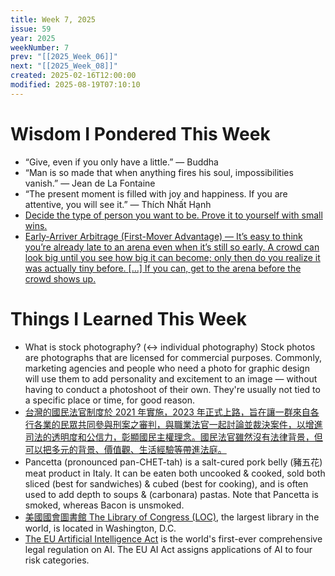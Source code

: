 ```yaml
---
title: Week 7, 2025
issue: 59
year: 2025
weekNumber: 7
prev: "[[2025_Week_06]]"
next: "[[2025_Week_08]]"
created: 2025-02-16T12:00:00
modified: 2025-08-19T07:10:10
---
```


# Wisdom I Pondered This Week

* “Give, even if you only have a little.” — Buddha
* “Man is so made that when anything fires his soul, impossibilities vanish.” — Jean de La Fontaine
* “The present moment is filled with joy and happiness. If you are attentive, you will see it.” — Thích Nhất Hạnh
* [Decide the type of person you want to be. Prove it to yourself with small wins.](https://jamesclear.com/3-2-1/november-14-2024)
* [Early-Arriver Arbitrage (First-Mover Advantage) — It’s easy to think you’re already late to an arena even when it’s still so early. A crowd can look big until you see how big it can become; only then do you realize it was actually tiny before. […] If you can, get to the arena before the crowd shows up.](https://www.workingtheorys.com/p/before-the-crow)

# Things I Learned This Week

* What is stock photography? (↔ individual photography) Stock photos are photographs that are licensed for commercial purposes. Commonly, marketing agencies and people who need a photo for graphic design will use them to add personality and excitement to an image — without having to conduct a photoshoot of their own. They're usually not tied to a specific place or time, for good reason.
* [台灣的國民法官制度於 2021 年實施，2023 年正式上路，旨在讓一群來自各行各業的民眾共同參與刑案之審判，與職業法官一起討論並裁決案件，以增進司法的透明度和公信力，彰顯國民主權理念。國民法官雖然沒有法律背景，但可以把多元的背景、價值觀、生活經驗等帶進法庭。](https://zh.wikipedia.org/zh-hant/%E5%9C%8B%E6%B0%91%E6%B3%95%E5%AE%98%E6%B3%95)
* Pancetta (pronounced pan-CHET-tah) is a salt-cured pork belly (豬五花) meat product in Italy. It can be eaten both uncooked \& cooked, sold both sliced (best for sandwiches) \& cubed (best for cooking), and is often used to add depth to soups \& (carbonara) pastas. Note that Pancetta is smoked, whereas Bacon is unsmoked.
* [美國國會圖書館 The Library of Congress (LOC)](https://en.wikipedia.org/wiki/Library_of_Congress), the largest library in the world, is located in Washington, D.C.
* [The EU Artificial Intelligence Act](https://artificialintelligenceact.eu) is the world's first-ever comprehensive legal regulation on AI. The EU AI Act assigns applications of AI to four risk categories.
